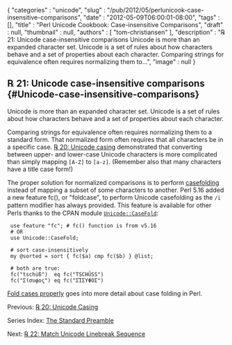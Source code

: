 {
   "categories" : "unicode",
   "slug" : "/pub/2012/05/perlunicook-case-insensitive-comparisons",
   "date" : "2012-05-09T06:00:01-08:00",
   "tags" : [],
   "title" : "Perl Unicode Cookbook: Case-insensitive Comparisons",
   "draft" : null,
   "thumbnail" : null,
   "authors" : [
      "tom-christiansen"
   ],
   "description" : "℞ 21: Unicode case-insensitive comparisons Unicode is more than an expanded character set. Unicode is a set of rules about how characters behave and a set of properties about each character. Comparing strings for equivalence often requires normalizing them to...",
   "image" : null
}





℞ 21: Unicode case-insensitive comparisons {#Unicode-case-insensitive-comparisons}
------------------------------------------

Unicode is more than an expanded character set. Unicode is a set of
rules about how characters behave and a set of properties about each
character.

Comparing strings for equivalence often requires normalizing them to a
standard form. That normalized form often requires that all characters
be in a specific case. [℞ 20: Unicode
casing](/media/_pub_2012_05_perlunicook-case-insensitive-comparisons/perl-unicook-unicode-casing.html)
demonstrated that converting between upper- and lower-case Unicode
characters is more complicated than simply mapping `[A-Z]` to `[a-z]`.
(Remember also that many characters have a title case form!)

The proper solution for normalized comparisons is to perform
[casefolding](http://www.w3.org/International/wiki/Case_folding) instead
of mapping a subset of some characters to another. Perl 5.16 added a new
feature fc(), or "foldcase", to perform Unicode casefolding as the `/i`
pattern modiﬁer has always provided. This feature is available for other
Perls thanks to the CPAN module
[`Unicode::CaseFold`](http://search.cpan.org/perldoc?Unicode::CaseFold):

     use feature "fc"; # fc() function is from v5.16
     # OR
     use Unicode::CaseFold;

     # sort case-insensitively
     my @sorted = sort { fc($a) cmp fc($b) } @list;

     # both are true:
     fc("tschüß")  eq fc("TSCHÜSS")
     fc("Σίσυφος") eq fc("ΣΊΣΥΦΟΣ")

[Fold cases properly](http://www.effectiveperlprogramming.com/blog/1507)
goes into more detail about case folding in Perl.

Previous: [℞ 20: Unicode
Casing](/media/_pub_2012_05_perlunicook-case-insensitive-comparisons/perl-unicook-unicode-casing.html)

Series Index: [The Standard
Preamble](/media/_pub_2012_05_perlunicook-case-insensitive-comparisons/perlunicook-standard-preamble.html)

Next: [℞ 22: Match Unicode Linebreak
Sequence](/media/_pub_2012_05_perlunicook-case-insensitive-comparisons/perlunicook-match-unicode-linebreak-sequence.html)


